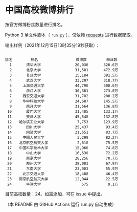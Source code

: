 
# 中国高校微博排行

按官方微博粉丝数量进行排名。

Python 3 单文件脚本（ `run.py` ），仅依赖 [requests](https://github.com/psf/requests) 进行数据爬取。

输出样例（2021年12月15日13时35分19秒获取）：

```

排名　　　　　校名　　　　　         微博数         粉丝数
  1　　　　清华大学　　　　         20,030       520.6万
  2　　　　北京大学　　　　         31,501       472.9万
  3　　　　复旦大学　　　　         15,184       381.5万
  4　　　　武汉大学　　　　         33,297       318.7万
  5　　　上海交通大学　　　         44,790       308.6万
  6　　　　浙江大学　　　　         30,381       273.0万
  7　　　西安交通大学　　　         31,782       200.2万
  8　　　华中科技大学　　　         24,687       145.5万
  9　　　　南开大学　　　　         31,564       136.8万
 10　　　　厦门大学　　　　         31,405       133.1万
 11　　　　天津大学　　　　         45,548       132.8万
 12　　哈尔滨工业大学　　　          7,753       123.9万
 13　　　　四川大学　　　　         25,437        93.4万
 14　　　　同济大学　　　　         21,551        83.7万
 15　　　中国人民大学　　　          3,299        82.2万
 16　　北京航空航天大学　　          2,618        75.5万
 17　　中国科学技术大学　　         15,966        74.8万
 18　　　　中山大学　　　　         16,638        72.2万
 19　　　　南京大学　　　　         28,256        70.7万
 20　　　　郑州大学　　　　         38,003        67.9万
 21　　　　东南大学　　　　         23,003        55.9万
 22　　　北京交通大学　　　         18,488        46.4万
 23　　南京航空航天大学　　         12,044        22.5万
 24　　　　牛津大学　　　　            575         9.1万

```

目前高校数量：24。如需添加，可在 issue 中提出。

（本 README 由 GitHub Actions 运行 run.py 自动生成）
